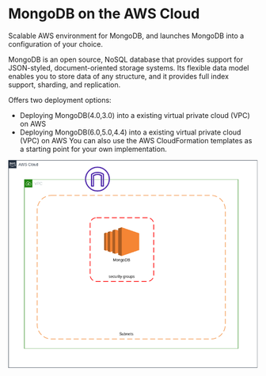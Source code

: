 # MongoDB on the AWS Cloud

Scalable AWS environment for MongoDB, and launches MongoDB into a configuration of your choice.

MongoDB is an open source, NoSQL database that provides support for JSON-styled, document-oriented storage systems. 
Its flexible data model enables you to store data of any structure, and it provides full index support, sharding, and replication.

Offers two deployment options:
- Deploying MongoDB(4.0,3.0) into a existing virtual private cloud (VPC) on AWS
- Deploying MongoDB(6.0,5.0,4.4) into a existing virtual private cloud (VPC) on AWS
You can also use the AWS CloudFormation templates as a starting point for your own implementation.

![Architecture for MongoDB on AWS](https://github.com/kkpkishan/AWS-CF-MongoDB/blob/main/mongodb-architecture-on-aws.png)
